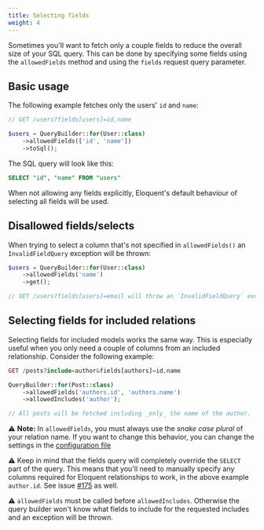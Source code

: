 ```yaml
---
title: Selecting fields
weight: 4
---
```


Sometimes you'll want to fetch only a couple fields to reduce the overall size of your SQL query. This can be done by specifying some fields using the `allowedFields` method and using the `fields` request query parameter. 

## Basic usage

The following example fetches only the users' `id` and `name`:

```php
// GET /users?fields[users]=id,name

$users = QueryBuilder::for(User::class)
    ->allowedFields(['id', 'name'])
    ->toSql();
```

The SQL query will look like this:

```sql
SELECT "id", "name" FROM "users"
```

When not allowing any fields explicitly, Eloquent's default behaviour of selecting all fields will be used. 

## Disallowed fields/selects

When trying to select a column that's not specified in `allowedFields()` an `InvalidFieldQuery` exception will be thrown:

```php
$users = QueryBuilder::for(User::class)
    ->allowedFields('name')
    ->get();

// GET /users?fields[users]=email will throw an `InvalidFieldQuery` exception as `email` is not an allowed field.
```

## Selecting fields for included relations

Selecting fields for included models works the same way. This is especially useful when you only need a couple of columns from an included relationship. Consider the following example:

```php
GET /posts?include=author&fields[authors]=id,name

QueryBuilder::for(Post::class)
    ->allowedFields('authors.id', 'authors.name')
    ->allowedIncludes('author');

// All posts will be fetched including _only_ the name of the author. 
```
⚠️ **Note:** In `allowedFields`, you must always use the _snake case plural_ of your relation name. If you want to change this behavior, you can change the settings in the [configuration file](https://spatie.be/docs/laravel-query-builder/v6/installation-setup)

⚠️ Keep in mind that the fields query will completely override the `SELECT` part of the query. This means that you'll need to manually specify any columns required for Eloquent relationships to work, in the above example `author.id`. See issue [#175](https://github.com/spatie/laravel-query-builder/issues/175) as well.

⚠️ `allowedFields` must be called before `allowedIncludes`. Otherwise the query builder won't know what fields to include for the requested includes and an exception will be thrown.

